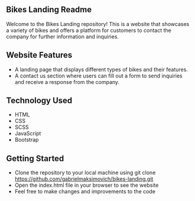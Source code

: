 ## Bikes Landing Readme
Welcome to the Bikes Landing repository! This is a website that showcases a variety of bikes and offers a platform for customers to contact the company for further information and inquiries.

## Website Features
- A landing page that displays different types of bikes and their features.
- A contact us section where users can fill out a form to send inquiries and receive a response from the company.

## Technology Used
- HTML
- CSS
- SCSS
- JavaScript
- Bootstrap

## Getting Started
- Clone the repository to your local machine using git clone https://github.com/gabrielmaksimovich/bikes-landing.git
- Open the index.html file in your browser to see the website
- Feel free to make changes and improvements to the code
